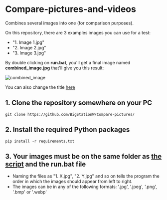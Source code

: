 # Compare-pictures-and-videos
Combines several images into one (for comparison purposes).

On this repository, there are 3 examples images you can use for a test:
- "1. Image 1.jpg"
- "2. Image 2.jpg"
- "3. Image 3.jpg"

By double clicking on **run.bat**, you'll get a final image named **combined_image.jpg** that'll give you this result:

![combined_image](https://github.com/user-attachments/assets/d2ddfeae-d2c7-4c2b-8f37-f9d9977715f0)

You can also change the title [here](https://github.com/BigStationW/Compare-pictures/blob/231ac5247c7742a970832a3909bc335233c4d39b/combine.py#L9)


## 1. Clone the repository somewhere on your PC
```git clone https://github.com/BigStationW/Compare-pictures/```


## 2. Install the required Python packages
```pip install -r requirements.txt```

## 3. Your images must be on the same folder as [the script](https://github.com/BigStationW/Compare-pictures/blob/main/combine.py) and the run.bat file
- Naming the files as "1. X.jpg", "2. Y.jpg" and so on tells the program the order in which the images should appear from left to right.
- The images can be in any of the following formats: '.jpg', '.jpeg', '.png', '.bmp' or '.webp'

